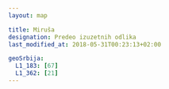 ```yaml
---
layout: map

title: Miruša
designation: Predeo izuzetnih odlika
last_modified_at: 2018-05-31T00:23:13+02:00

geoSrbija:
  L1_183: [67]
  L1_362: [21]
---
```

